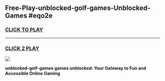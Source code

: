 
## Free-Play-unblocked-golf-games-Unblocked-Games #eqo2e
<h3>
<a href="https://news.freeplayer.one?title=unblocked-golf-games&ref=8M">CLICK TO PLAY</a></h3>
<hr>

<h3>
<a href="https://news.freeplayer.one?title=unblocked-golf-games&ref=8M">CLICK 2 PLAY</a>
  
</h3>

<a href="https://news.freeplayer.one?title=unblocked-golf-games&ref=8M"><img src="https://clearcache.store/games.png"></a>


**unblocked-golf-games games unblocked: Your Gateway to Fun and Accessible Online Gaming**
